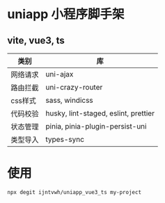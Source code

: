 # uniapp 小程序脚手架 
## vite, vue3, ts

| 类别 | 库 |
| --- | --- |
|网络请求|uni-ajax|
|路由拦截|uni-crazy-router|
|css样式|sass, windicss|
|代码校验|husky, lint-staged, eslint, prettier|
|状态管理|pinia, pinia-plugin-persist-uni|
|类型导入|types-sync|

# 使用
```
npx degit ijntvwh/uniapp_vue3_ts my-project
```
